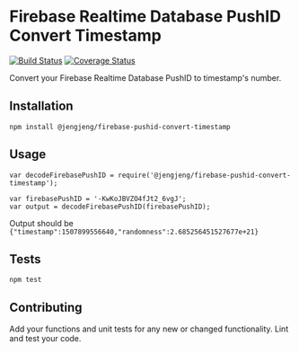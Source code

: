 Firebase Realtime Database PushID Convert Timestamp
=========
[![Build Status](https://travis-ci.org/jengjeng/firebase-pushid-convert-timestamp.svg?branch=master)](https://travis-ci.org/jengjeng/firebase-pushid-convert-timestamp) [![Coverage Status](https://coveralls.io/repos/github/jengjeng/firebase-pushid-convert-timestamp/badge.svg?branch=master&v=1507988011)](https://coveralls.io/github/jengjeng/firebase-pushid-convert-timestamp?branch=master)

Convert your Firebase Realtime Database PushID to timestamp's number.

## Installation

  `npm install @jengjeng/firebase-pushid-convert-timestamp`

## Usage

    var decodeFirebasePushID = require('@jengjeng/firebase-pushid-convert-timestamp');

    var firebasePushID = '-KwKoJBVZO4fJt2_6vgJ';
    var output = decodeFirebasePushID(firebasePushID);

  Output should be `{"timestamp":1507899556640,"randomness":2.685256451527677e+21}`

## Tests

  `npm test`

## Contributing

Add your functions and unit tests for any new or changed functionality. Lint and test your code.
